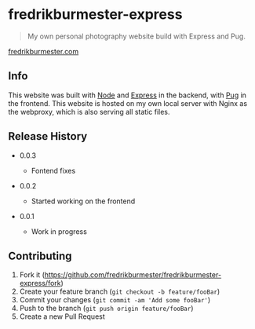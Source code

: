 # fredrikburmester-express
> My own personal photography website build with Express and Pug.

[fredrikburmester.com](https://fredrikburmester.com)

## Info

This website was built with [Node](https://nodejs.org/en/) and [Express](https://expressjs.com/) in the backend, with [Pug](https://github.com/pugjs/pug) in the frontend. This website is hosted on my own local server with Nginx as the webproxy, which is also serving all static files. 

## Release History

* 0.0.3 
    * Fontend fixes
    
* 0.0.2
    * Started working on the frontend

* 0.0.1
    * Work in progress

## Contributing

1. Fork it (<https://github.com/fredrikburmester/fredrikburmester-express/fork>)
2. Create your feature branch (`git checkout -b feature/fooBar`)
3. Commit your changes (`git commit -am 'Add some fooBar'`)
4. Push to the branch (`git push origin feature/fooBar`)
5. Create a new Pull Request
